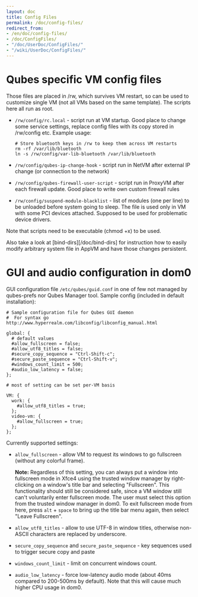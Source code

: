 ```yaml
---
layout: doc
title: Config Files
permalink: /doc/config-files/
redirect_from:
- /en/doc/config-files/
- /doc/ConfigFiles/
- "/doc/UserDoc/ConfigFiles/"
- "/wiki/UserDoc/ConfigFiles/"
---
```


Qubes specific VM config files
==============================

Those files are placed in /rw, which survives VM restart, so can be 
used to customize single VM (not all VMs based on the same template). 
The scripts here all run as root.

-   `/rw/config/rc.local` - script run at VM startup. Good place to 
change some service settings, replace config files with its copy stored 
in /rw/config etc. Example usage:

    ~~~
    # Store bluetooth keys in /rw to keep them across VM restarts
    rm -rf /var/lib/bluetooth 
    ln -s /rw/config/var-lib-bluetooth /var/lib/bluetooth
    ~~~

-   `/rw/config/qubes-ip-change-hook` - script run in NetVM after 
external IP change (or connection to the network)

-   `/rw/config/qubes-firewall-user-script` - script run in ProxyVM 
after each firewall update. Good place to write own custom firewall 
rules

-   `/rw/config/suspend-module-blacklist` - list of modules (one per 
line) to be unloaded before system going to sleep. The file is used 
only in VM with some PCI devices attached. Supposed to be used for 
problematic device drivers.

Note that scripts need to be executable (chmod +x) to be used.

Also take a look at [bind-dirs][/doc/bind-dirs] for instruction how to easily
modify arbitrary system file in AppVM and have those changes persistent.

GUI and audio configuration in dom0
===================================

GUI configuration file `/etc/qubes/guid.conf` in one of few not managed 
by qubes-prefs nor Qubes Manager tool. Sample config (included in 
default installation):

~~~
# Sample configuration file for Qubes GUI daemon
#  For syntax go http://www.hyperrealm.com/libconfig/libconfig_manual.html

global: {
  # default values
  #allow_fullscreen = false;
  #allow_utf8_titles = false;
  #secure_copy_sequence = "Ctrl-Shift-c";
  #secure_paste_sequence = "Ctrl-Shift-v";
  #windows_count_limit = 500;
  #audio_low_latency = false;
};

# most of setting can be set per-VM basis

VM: {
  work: {
    #allow_utf8_titles = true;
  };
  video-vm: {
    #allow_fullscreen = true;
  };
};
~~~

Currently supported settings:

-   `allow_fullscreen` - allow VM to request its windows to go 
fullscreen (without any colorful frame).

    **Note:** Regardless of this setting, you can always put a window into
fullscreen mode in Xfce4 using the trusted window manager by right-clicking on
a window's title bar and selecting "Fullscreen". This functionality should still
be considered safe, since a VM window still can't voluntarily enter fullscreen
mode. The user must select this option from the trusted window manager in dom0.
To exit fullscreen mode from here, press `alt` + `space` to bring up the title
bar menu again, then select "Leave Fullscreen".

-   `allow_utf8_titles` - allow to use UTF-8 in window titles, 
otherwise non-ASCII characters are replaced by underscore.

-   `secure_copy_sequence` and `secure_paste_sequence` - key sequences 
used to trigger secure copy and paste

-   `windows_count_limit` - limit on concurrent windows count.

-   `audio_low_latency` - force low-latency audio mode (about 40ms 
compared to 200-500ms by default). Note that this will cause much 
higher CPU usage in dom0.
